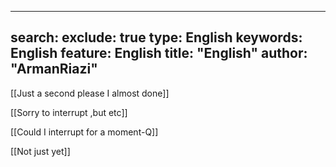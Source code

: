  ---
search:
  exclude: true
type:  English
keywords:  English
feature:  English
title: "English"
author: "ArmanRiazi"
---

 [[Just a second please I almost done]]
  
 [[Sorry to interrupt ,but etc]]

 [[Could I interrupt for a moment-Q]]

 [[Not just yet]]

 